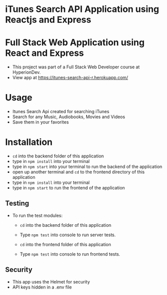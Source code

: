 # iTunes Search API Application using Reactjs and Express
# Full Stack Web Application using React and Express
* This project was part of a Full Stack Web Developer course at HyperionDev.
* View app at https://itunes-search-api-r.herokuapp.com/

# Usage
* Itunes Search Api created for searching iTunes
* Search for any Music, Audiobooks, Movies and Videos
* Save them in your favorites

# Installation
* ``cd`` into the backend folder of this application
* type in ``npm install`` into your terminal
* type in ``npm start`` into your terminal to run the backend of the application
* open up another terminal and ``cd`` to the frontend directory of this application
* type in ``npm install`` into your terminal
* type in ``npm start`` to run the frontend of the application

## Testing
* To run the test modules:
  * ``cd`` into the backend folder of this application
  * Type ``npm test`` into console to run server tests.

  * ``cd`` into the frontend folder of this application
  * Type ``npm test`` into console to run frontend tests.

## Security
* This app uses the Helmet for security
* API keys hidden in a .env file
